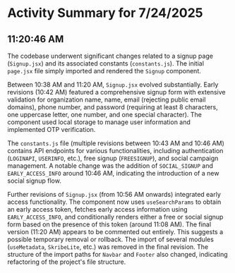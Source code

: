 # Activity Summary for 7/24/2025

## 11:20:46 AM
The codebase underwent significant changes related to a signup page (`Signup.jsx`) and its associated constants (`constants.js`).  The initial `page.jsx` file simply imported and rendered the `Signup` component.

Between 10:38 AM and 11:20 AM, `Signup.jsx` evolved substantially.  Early revisions (10:42 AM) featured a comprehensive signup form with extensive validation for organization name, name, email (rejecting public email domains), phone number, and password (requiring at least 8 characters, one uppercase letter, one number, and one special character).  The component used local storage to manage user information and implemented OTP verification.

The `constants.js` file (multiple revisions between 10:43 AM and 10:46 AM) contains API endpoints for various functionalities, including authentication (`LOGINAPI`, `USERINFO`, etc.), free signup (`FREESIGNUP`), and social campaign management.  A notable change was the addition of `SOCIAL_SIGNUP` and `EARLY_ACCESS_INFO`  around 10:46 AM, indicating the introduction of a new social signup flow.

Further revisions of `Signup.jsx` (from 10:56 AM onwards) integrated early access functionality.  The component now uses `useSearchParams` to obtain an early access token, fetches early access information using `EARLY_ACCESS_INFO`, and conditionally renders either a free or social signup form based on the presence of this token (around 11:08 AM).  The final version (11:20 AM) appears to be commented out entirely. This suggests a possible temporary removal or rollback. The import of several modules (`useMetadata`, `SkribeLite`, etc.) was removed in the final revision.  The structure of the import paths for `Navbar` and `Footer` also changed, indicating refactoring of the project's file structure.
